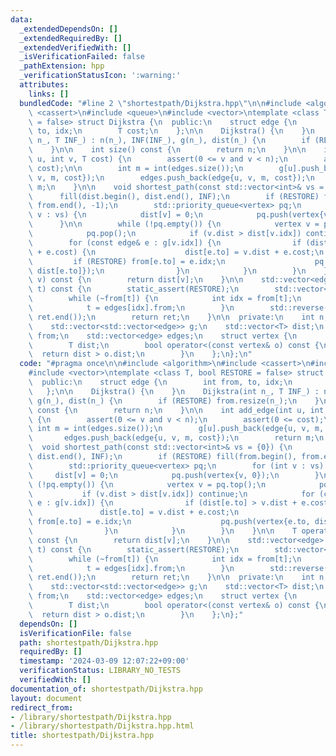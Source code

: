 ```yaml
---
data:
  _extendedDependsOn: []
  _extendedRequiredBy: []
  _extendedVerifiedWith: []
  _isVerificationFailed: false
  _pathExtension: hpp
  _verificationStatusIcon: ':warning:'
  attributes:
    links: []
  bundledCode: "#line 2 \"shortestpath/Dijkstra.hpp\"\n\n#include <algorithm>\n#include\
    \ <cassert>\n#include <queue>\n#include <vector>\ntemplate <class T, bool RESTORE\
    \ = false> struct Dijkstra {\n  public:\n    struct edge {\n        int from,\
    \ to, idx;\n        T cost;\n    };\n\n    Dijkstra() {\n    }\n    Dijkstra(int\
    \ n_, T INF_) : n(n_), INF(INF_), g(n_), dist(n_) {\n        if (RESTORE) from.resize(n_);\n\
    \    }\n\n    int size() const {\n        return n;\n    }\n\n    int add_edge(int\
    \ u, int v, T cost) {\n        assert(0 <= v and v < n);\n        assert(0 <=\
    \ cost);\n\n        int m = int(edges.size());\n        g[u].push_back(edge{u,\
    \ v, m, cost});\n        edges.push_back(edge{u, v, m, cost});\n        return\
    \ m;\n    }\n\n    void shortest_path(const std::vector<int>& vs = {0}) {\n  \
    \      fill(dist.begin(), dist.end(), INF);\n        if (RESTORE) fill(from.begin(),\
    \ from.end(), -1);\n        std::priority_queue<vertex> pq;\n        for (int\
    \ v : vs) {\n            dist[v] = 0;\n            pq.push(vertex{v, 0});\n  \
    \      }\n\n        while (!pq.empty()) {\n            vertex v = pq.top();\n\
    \            pq.pop();\n            if (v.dist > dist[v.idx]) continue;\n    \
    \        for (const edge& e : g[v.idx]) {\n                if (dist[e.to] > v.dist\
    \ + e.cost) {\n                    dist[e.to] = v.dist + e.cost;\n           \
    \         if (RESTORE) from[e.to] = e.idx;\n                    pq.push(vertex{e.to,\
    \ dist[e.to]});\n                }\n            }\n        }\n    }\n\n    T operator[](int\
    \ v) const {\n        return dist[v];\n    }\n\n    std::vector<edge> restore(int\
    \ t) const {\n        static_assert(RESTORE);\n        std::vector<edge> ret;\n\
    \        while (~from[t]) {\n            int idx = from[t];\n            ret.push_back(edges[idx]);\n\
    \            t = edges[idx].from;\n        }\n        std::reverse(ret.begin(),\
    \ ret.end());\n        return ret;\n    }\n\n  private:\n    int n;\n    T INF;\n\
    \    std::vector<std::vector<edge>> g;\n    std::vector<T> dist;\n    std::vector<int>\
    \ from;\n    std::vector<edge> edges;\n    struct vertex {\n        int idx;\n\
    \        T dist;\n        bool operator<(const vertex& o) const {\n          \
    \  return dist > o.dist;\n        }\n    };\n};\n"
  code: "#pragma once\n\n#include <algorithm>\n#include <cassert>\n#include <queue>\n\
    #include <vector>\ntemplate <class T, bool RESTORE = false> struct Dijkstra {\n\
    \  public:\n    struct edge {\n        int from, to, idx;\n        T cost;\n \
    \   };\n\n    Dijkstra() {\n    }\n    Dijkstra(int n_, T INF_) : n(n_), INF(INF_),\
    \ g(n_), dist(n_) {\n        if (RESTORE) from.resize(n_);\n    }\n\n    int size()\
    \ const {\n        return n;\n    }\n\n    int add_edge(int u, int v, T cost)\
    \ {\n        assert(0 <= v and v < n);\n        assert(0 <= cost);\n\n       \
    \ int m = int(edges.size());\n        g[u].push_back(edge{u, v, m, cost});\n \
    \       edges.push_back(edge{u, v, m, cost});\n        return m;\n    }\n\n  \
    \  void shortest_path(const std::vector<int>& vs = {0}) {\n        fill(dist.begin(),\
    \ dist.end(), INF);\n        if (RESTORE) fill(from.begin(), from.end(), -1);\n\
    \        std::priority_queue<vertex> pq;\n        for (int v : vs) {\n       \
    \     dist[v] = 0;\n            pq.push(vertex{v, 0});\n        }\n\n        while\
    \ (!pq.empty()) {\n            vertex v = pq.top();\n            pq.pop();\n \
    \           if (v.dist > dist[v.idx]) continue;\n            for (const edge&\
    \ e : g[v.idx]) {\n                if (dist[e.to] > v.dist + e.cost) {\n     \
    \               dist[e.to] = v.dist + e.cost;\n                    if (RESTORE)\
    \ from[e.to] = e.idx;\n                    pq.push(vertex{e.to, dist[e.to]});\n\
    \                }\n            }\n        }\n    }\n\n    T operator[](int v)\
    \ const {\n        return dist[v];\n    }\n\n    std::vector<edge> restore(int\
    \ t) const {\n        static_assert(RESTORE);\n        std::vector<edge> ret;\n\
    \        while (~from[t]) {\n            int idx = from[t];\n            ret.push_back(edges[idx]);\n\
    \            t = edges[idx].from;\n        }\n        std::reverse(ret.begin(),\
    \ ret.end());\n        return ret;\n    }\n\n  private:\n    int n;\n    T INF;\n\
    \    std::vector<std::vector<edge>> g;\n    std::vector<T> dist;\n    std::vector<int>\
    \ from;\n    std::vector<edge> edges;\n    struct vertex {\n        int idx;\n\
    \        T dist;\n        bool operator<(const vertex& o) const {\n          \
    \  return dist > o.dist;\n        }\n    };\n};"
  dependsOn: []
  isVerificationFile: false
  path: shortestpath/Dijkstra.hpp
  requiredBy: []
  timestamp: '2024-03-09 12:07:22+09:00'
  verificationStatus: LIBRARY_NO_TESTS
  verifiedWith: []
documentation_of: shortestpath/Dijkstra.hpp
layout: document
redirect_from:
- /library/shortestpath/Dijkstra.hpp
- /library/shortestpath/Dijkstra.hpp.html
title: shortestpath/Dijkstra.hpp
---
```

